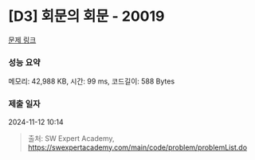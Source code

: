 # [D3] 회문의 회문 - 20019 

[문제 링크](https://swexpertacademy.com/main/code/problem/problemDetail.do?contestProbId=AY2hjCWKbykDFATh) 

### 성능 요약

메모리: 42,988 KB, 시간: 99 ms, 코드길이: 588 Bytes

### 제출 일자

2024-11-12 10:14



> 출처: SW Expert Academy, https://swexpertacademy.com/main/code/problem/problemList.do